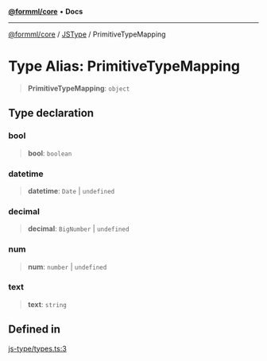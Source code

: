 [**@formml/core**](../../../README.md) • **Docs**

---

[@formml/core](../../../globals.md) / [JSType](../README.md) / PrimitiveTypeMapping

# Type Alias: PrimitiveTypeMapping

> **PrimitiveTypeMapping**: `object`

## Type declaration

### bool

> **bool**: `boolean`

### datetime

> **datetime**: `Date` \| `undefined`

### decimal

> **decimal**: `BigNumber` \| `undefined`

### num

> **num**: `number` \| `undefined`

### text

> **text**: `string`

## Defined in

[js-type/types.ts:3](https://github.com/formml/formml/blob/0935699dc984f24409f889758853e111ec082a60/packages/core/src/js-type/types.ts#L3)
